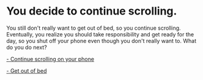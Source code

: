 # You decide to continue scrolling.

You still don't really want to get out of bed, so you continue scrolling. Eventually, you realize you should take responsibility and get ready for the day, so you shut off your phone even though you don't really want to. What do you do next?


[- Continue scrolling on your phone](Died/died.md)

[- Get out of bed](../../Get-out-of-bed/Get-out-of-bed.md)
